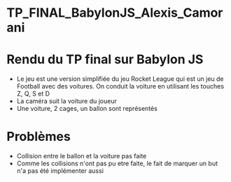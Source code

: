 # TP_FINAL_BabylonJS_Alexis_Camorani 

# Rendu du TP final sur Babylon JS 

- Le jeu est une version simplifiée du jeu Rocket League qui est un jeu de Football avec des voitures. On conduit la voiture en utilisant les touches Z, Q, S et D 
- La caméra suit la voiture du joueur 
- Une voiture, 2 cages, un ballon sont représentés

# Problèmes

- Collision entre le ballon et la voiture pas faite
- Comme les collisions n'ont pas pu etre faite, le fait de marquer un but n'a pas été implémenter aussi
